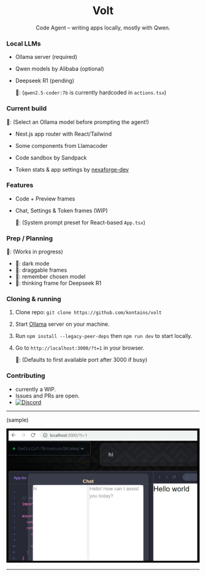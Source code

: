 
<h1 align="center">Volt</h1>

<p align="center">
  Code Agent – writing apps locally, mostly with Qwen.
</p>


### Local LLMs

- Ollama server (required)
- Qwen models by Alibaba (optional)
- Deepseek R1 (pending)

  📝: (`qwen2.5-coder:7b` is currently hardcoded in `actions.tsx`)


### Current build

  📝: (Select an Ollama model before prompting the agent!)

- Next.js app router with React/Tailwind
- Some components from Llamacoder
- Code sandbox by Sandpack

- Token stats & app settings by [nexaforge-dev](https://github.com/ageborn-dev/nexaforge-dev)


### Features

- Code + Preview frames
- Chat, Settings & Token frames (WIP)

  📝: (System prompt preset for React-based `App.tsx`)
  

### Prep / Planning

  📝: (Works in progress)

- 🔌:  dark mode
- 🔌:  draggable frames
- 🔌:  remember chosen model
- 🔌:  thinking frame for Deepseek R1


### Cloning & running

1. Clone repo: `git clone https://github.com/kontains/volt`
2. Start [Ollama](https://github.com/ollama/ollama/releases/) server on your machine.
3. Run `npm install --legacy-peer-deps` then `npm run dev` to start locally.
4. Go to `http://localhost:3000/?t=1` in your browser.

   📝: (Defaults to first available port after 3000 if busy)


### Contributing

- currently a WIP.
- Issues and PRs are open.
- [![Discord](https://img.shields.io/discord/416779691525931008?color=%237289da&label=Discord)](https://discord.gg/zGn7MS6) 

---

(sample)

[![ui-dark](https://github.com/kontains/volt/blob/main/src/assets/img/update.jpg)](https://github.com/kontains/volt)

---


